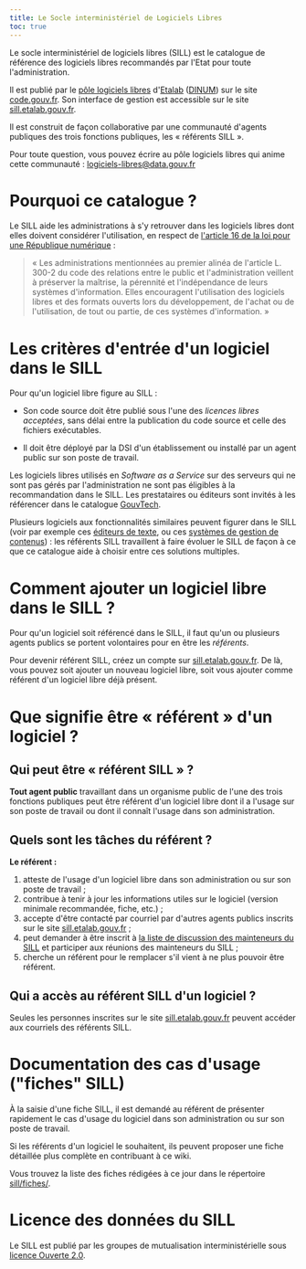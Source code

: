 ```yaml
---
title: Le Socle interministériel de Logiciels Libres
toc: true
---
```


Le socle interministériel de logiciels libres (SILL) est le catalogue
de référence des logiciels libres recommandés par l'Etat pour toute
l'administration.

Il est publié par le [pôle logiciels
libres](https://communs.numerique.gouv.fr/)
d'[Etalab](https://www.etalab.gouv.fr/)
([DINUM](https://www.numerique.gouv.fr/)) sur le site
[code.gouv.fr](https://code.gouv.fr/#/sill). Son interface de gestion
est accessible sur le site
[sill.etalab.gouv.fr](https://sill.etalab.gouv.fr).

Il est construit de façon collaborative par une communauté d'agents
publiques des trois fonctions publiques, les « référents SILL ».

Pour toute question, vous pouvez écrire au pôle logiciels libres qui
anime cette communauté : <logiciels-libres@data.gouv.fr>

# Pourquoi ce catalogue ?

Le SILL aide les administrations à s'y retrouver dans les logiciels
libres dont elles doivent considérer l'utilisation, en respect de
[l'article 16 de la loi pour une République
numérique](https://www.legifrance.gouv.fr/loda/article_lc/LEGIARTI000033205068) :

> « Les administrations mentionnées au premier alinéa de l'article L.
> 300-2 du code des relations entre le public et l'administration
> veillent à préserver la maîtrise, la pérennité et l'indépendance de
> leurs systèmes d'information. Elles encouragent l'utilisation des
> logiciels libres et des formats ouverts lors du développement, de
> l'achat ou de l'utilisation, de tout ou partie, de ces systèmes
> d'information. »

# Les critères d'entrée d'un logiciel dans le SILL

Pour qu'un logiciel libre figure au SILL :

-   Son code source doit être publié sous l'une des *licences libres
    acceptées*, sans délai entre la publication du code source et
    celle des fichiers exécutables.

-   Il doit être déployé par la DSI d'un établissement ou installé par
    un agent public sur son poste de travail.

Les logiciels libres utilisés en *Software as a Service* sur des
serveurs qui ne sont pas gérés par l'administration ne sont pas
éligibles à la recommandation dans le SILL. Les prestataires ou
éditeurs sont invités à les référencer dans le catalogue
[GouvTech](https://catalogue.numerique.gouv.fr/).

Plusieurs logiciels aux fonctionnalités similaires peuvent figurer
dans le SILL (voir par exemple ces [éditeurs de
texte](https://sill.etalab.gouv.fr/fr/software?id=174), ou ces
[systèmes de gestion de
contenus](https://sill.etalab.gouv.fr/fr/software?id=36)) : les
référents SILL travaillent à faire évoluer le SILL de façon à ce que
ce catalogue aide à choisir entre ces solutions multiples.

# Comment ajouter un logiciel libre dans le SILL ?

Pour qu'un logiciel soit référencé dans le SILL, il faut qu'un ou
plusieurs agents publics se portent volontaires pour en être les
*référents*.

Pour devenir référent SILL, créez un compte sur
[sill.etalab.gouv.fr](https://sill.etalab.gouv.fr). De là, vous pouvez
soit ajouter un nouveau logiciel libre, soit vous ajouter comme
référent d'un logiciel libre déjà présent.

# Que signifie être « référent » d'un logiciel ?

## Qui peut être « référent SILL » ?

**Tout agent public** travaillant dans un organisme public de l'une
des trois fonctions publiques peut être référent d'un logiciel libre
dont il a l'usage sur son poste de travail ou dont il connaît l'usage
dans son administration.

## Quels sont les tâches du référent ?

**Le référent :**

1.  atteste de l'usage d'un logiciel libre dans son administration ou
    sur son poste de travail ;
2.  contribue à tenir à jour les informations utiles sur le logiciel
    (version minimale recommandée, fiche, etc.) ;
3.  accepte d'être contacté par courriel par d'autres agents publics
    inscrits sur le site
    [sill.etalab.gouv.fr](https://sill.etalab.gouv.fr) ;
4.  peut demander à être inscrit à [la liste de discussion des
    mainteneurs du
    SILL](https://groupes.renater.fr/sympa/info/sill-mainteneurs) et
    participer aux réunions des mainteneurs du SILL ;
5.  cherche un référent pour le remplacer s'il vient à ne plus pouvoir
    être référent.

## Qui a accès au référent SILL d'un logiciel ?

Seules les personnes inscrites sur le site
[sill.etalab.gouv.fr](https://sill.etalab.gouv.fr) peuvent accéder aux
courriels des référents SILL.

# Documentation des cas d'usage (\"fiches\" SILL)

À la saisie d'une fiche SILL, il est demandé au référent de présenter
rapidement le cas d'usage du logiciel dans son administration ou sur
son poste de travail.

Si les référents d'un logiciel le souhaitent, ils peuvent proposer une
fiche détaillée plus complète en contribuant à ce wiki.

Vous trouvez la liste des fiches rédigées à ce jour dans le répertoire
[sill/fiches/](sill/fiches/index.md).

# Licence des données du SILL

Le SILL est publié par les groupes de mutualisation interministérielle
sous [licence Ouverte
2.0](https://github.com/etalab/Licence-Ouverte/blob/master/LO.md).
